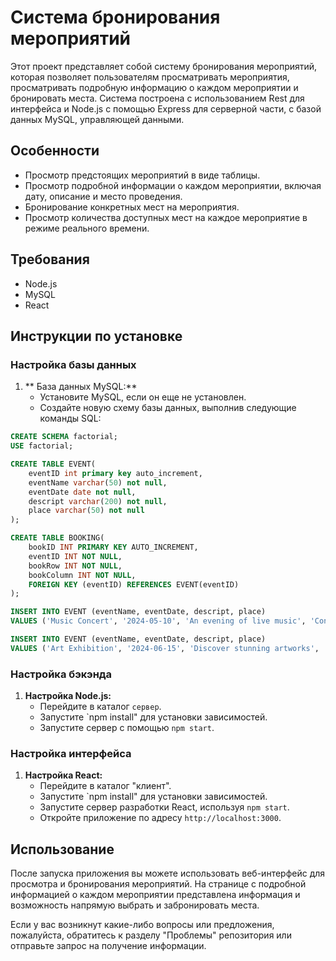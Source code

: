 # Система бронирования мероприятий

Этот проект представляет собой систему бронирования мероприятий, которая позволяет пользователям просматривать мероприятия, просматривать подробную информацию о каждом мероприятии и бронировать места. Система построена с использованием Rest для интерфейса и Node.js с помощью Express для серверной части, с базой данных MySQL, управляющей данными.

## Особенности

- Просмотр предстоящих мероприятий в виде таблицы.
- Просмотр подробной информации о каждом мероприятии, включая дату, описание и место проведения.
- Бронирование конкретных мест на мероприятия.
- Просмотр количества доступных мест на каждое мероприятие в режиме реального времени.

## Требования

- Node.js
- MySQL
- React

## Инструкции по установке

### Настройка базы данных

1. ** База данных MySQL:**
   - Установите MySQL, если он еще не установлен.
   - Создайте новую схему базы данных, выполнив следующие команды SQL:

```sql
CREATE SCHEMA factorial;
USE factorial;

CREATE TABLE EVENT(
    eventID int primary key auto_increment,
    eventName varchar(50) not null,
    eventDate date not null,
    descript varchar(200) not null,
    place varchar(50) not null
);

CREATE TABLE BOOKING(
    bookID INT PRIMARY KEY AUTO_INCREMENT,
    eventID INT NOT NULL,
    bookRow INT NOT NULL,
    bookColumn INT NOT NULL,
    FOREIGN KEY (eventID) REFERENCES EVENT(eventID)
);

INSERT INTO EVENT (eventName, eventDate, descript, place) 
VALUES ('Music Concert', '2024-05-10', 'An evening of live music', 'Concert Hall');

INSERT INTO EVENT (eventName, eventDate, descript, place) 
VALUES ('Art Exhibition', '2024-06-15', 'Discover stunning artworks', 'Art Gallery');
```
### Настройка бэкэнда

1. **Настройка Node.js:**
   - Перейдите в каталог `сервер`.
   - Запустите `npm install" для установки зависимостей.
   - Запустите сервер с помощью `npm start`.

### Настройка интерфейса

1. **Настройка React:**
   - Перейдите в каталог "клиент".
   - Запустите `npm install" для установки зависимостей.
   - Запустите сервер разработки React, используя `npm start`.
   - Откройте приложение по адресу `http://localhost:3000`.

## Использование

После запуска приложения вы можете использовать веб-интерфейс для просмотра и бронирования мероприятий. На странице с подробной информацией о каждом мероприятии представлена информация и возможность напрямую выбрать и забронировать места.

Если у вас возникнут какие-либо вопросы или предложения, пожалуйста, обратитесь к разделу "Проблемы" репозитория или отправьте запрос на получение информации.